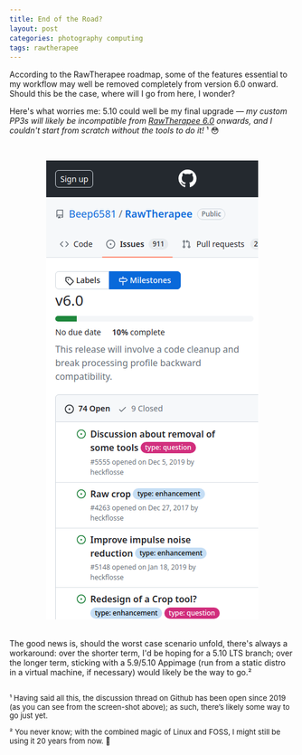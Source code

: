 ```yaml
---
title: End of the Road?
layout: post
categories: photography computing
tags: rawtherapee
---
```


According to the RawTherapee roadmap, some of the features essential to my workflow may well be removed completely from version 6.0 onward. Should this be the case, where will I go from here, I wonder?

Here's what worries me: 5.10 could well be my final upgrade — *my custom PP3s will likely be incompatible from [RawTherapee 6.0](https://github.com/Beep6581/RawTherapee/milestone/10) onwards, and I couldn't start from scratch without the tools to do it!* ¹ 😳

<p><br><center><img src="https://raw.githubusercontent.com/martbetz/martbetz.github.io/main/_includes/custom/rt6.png" alt="RT 6.0 Roadmap"></center><br></p>

<!-- In an ideal world, things would be more flexible (think of the way plugins work in GIMP or addons work in Firefox); tools could be maintained independently, and the user would get to choose their own destiny. Unfortunately, though, this isn't practically possible; I'm merely affording myself the luxury of a brief flight of fantacy. -->

The good news is, should the worst case scenario unfold, there's always a workaround: over the shorter term, I'd be hoping for a 5.10 LTS branch; over the longer term, sticking with a 5.9/5.10 Appimage (run from a static distro in a virtual machine, if necessary) would likely be the way to go.²

<p style="padding-top: 15px; line-height:1.1">
<font size="2">
¹ Having said all this, the discussion thread on Github has been open since 2019 (as you can see from the screen-shot above); as such, there’s likely some way to go just yet.
</font>
</p>

<p style="padding-top: -5px; line-height:1.1">
<font size="2">
² You never know; with the combined magic of Linux and FOSS, I might still be using it 20 years from now. 💾 
</font>
</p>
